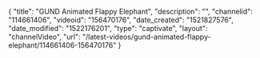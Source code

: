 {
    "title": "GUND Animated Flappy Elephant",
    "description": "",
    "channelid": "114661406",
    "videoid": "156470176",
    "date_created": "1521827576",
    "date_modified": "1522176201",
    "type": "captivate",
    "layout": "channelVideo",
    "url": "\/latest-videos\/gund-animated-flappy-elephant\/114661406-156470176"
}